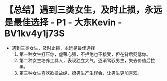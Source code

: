 # 【总结】遇到三类女生，及时止损，永远是最佳选择 - P1 - 大东Kevin - BV1kv4y1j73S

-   遇到三类女生，及时止损，永远是最佳选择
    1.  第一种女生打压你，虚荣心强，不拒绝也不接受，但在背后贬低你。
    2.  第二种女生培养工具人，表现独立大气，逐渐驾驭男生，失去价值后拉黑。
    3.  第三种女生喜欢欲擒故纵，撩男生产生误会，让男生更加喜欢。